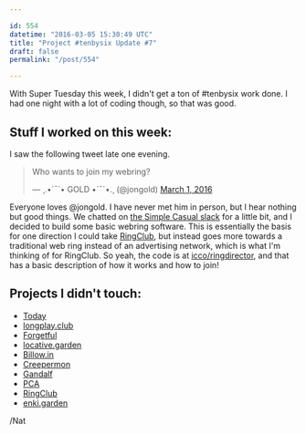 ```yaml
---

id: 554
datetime: "2016-03-05 15:30:49 UTC"
title: "Project #tenbysix Update #7"
draft: false
permalink: "/post/554"

---
```


With Super Tuesday this week, I didn't get a ton of #tenbysix work done. I had one night with a lot of coding though, so that was good.

## Stuff I worked on this week:

I saw the following tweet late one evening.

<blockquote class="twitter-tweet" data-lang="en"><p lang="en" dir="ltr">Who wants to join my webring?</p>&mdash; ¸.•´¯`• GOLD •`¯´•.¸ (@jongold) <a href="https://twitter.com/jongold/status/704517861063180288">March 1, 2016</a></blockquote>

Everyone loves @jongold. I have never met him in person, but I hear nothing but good things. We chatted on [the Simple Casual slack](http://simplecasual.com/) for a little bit, and I decided to build some basic webring software. This is essentially the basis for one direction I could take [RingClub](https://github.com/icco/ringclub), but instead goes more towards a traditional web ring instead of an advertising network, which is what I'm thinking of for RingClub. So yeah, the code is at [icco/ringdirector](https://github.com/icco/ringdirector), and that has a basic description of how it works and how to join!

## Projects I didn't touch:

 - [Today](https://web.archive.org/web/20180611035045/https://github.com/icco/today)
 - [longplay.club](https://github.com/icco/longplay.club)
 - [Forgetful](https://github.com/icco/forgetful)
 - [locative.garden](https://github.com/icco/locative.garden)
 - [Billow.in](https://github.com/icco/billowin)
 - [Creepermon](https://github.com/icco/creepermon)
 - [Gandalf](https://github.com/icco/gandalf)
 - [PCA](https://github.com/icco/pca)
 - [RingClub](https://github.com/icco/ringclub)
 - [enki.garden](https://github.com/icco/enki.garden)

/Nat

